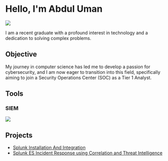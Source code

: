 # Hello, I'm Abdul Uman
<a href="https://www.linkedin.com/in/abdul-uman-0a599027a"><img src="https://img.shields.io/badge/-LinkedIn-0072b1?&style=for-the-badge&logo=linkedin&logoColor=white" /></a>


I am a recent graduate with a profound interest in technology and a dedication to solving complex problems.

## Objective

My journey in computer science has led me to develop a passion for cybersecurity, and I am now eager to transition into this field, specifically aiming to join a Security Operations Center (SOC) as a Tier 1 Analyst.

## Tools

### SIEM 
<div>
    <img src="https://img.shields.io/badge/-Splunk-000000?&style=for-the-badge&logo=Splunk&logoColor=white" />
</div>


## Projects
- <a href="https://github.com/Abdul-Uman/Splunk-installation-and-integration">Splunk Installation And Integration </a>
- <a href="https://github.com/Abdul-Uman/Splunk-ES-Incident-Response-using-Correlation-and-Threat-Intelligence">Splunk ES Incident Response using Correlation and Threat Intelligence </a>
